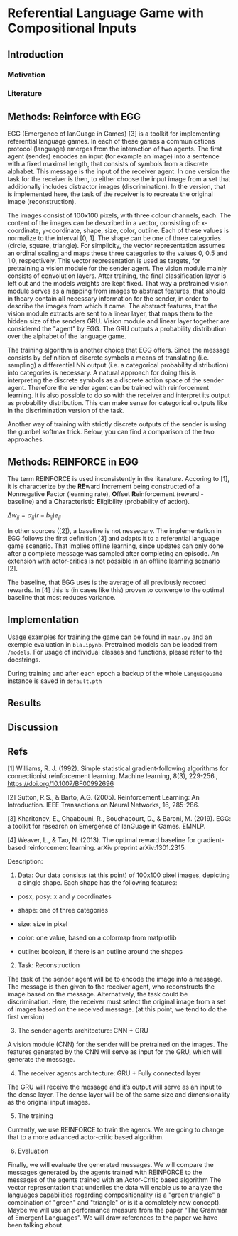 # Referential Language Game with Compositional Inputs

## Introduction

### Motivation


### Literature

## Methods: Reinforce with EGG
EGG (Emergence of lanGuage in Games) [3] is a toolkit for implementing referential language games. In each of these games a communications protocol (language) emerges from the interaction of two agents. The first agent (sender) encodes an input (for example an image) into a sentence with a fixed maximal length, that consists of symbols from a discrete alphabet. This message is the input of the receiver agent. In one version the task for the receiver is then, to either choose the input image from a set that additionally includes distractor images (discrimination). In the version, that is implemented here, the task of the receiver is to recreate the original image (reconstruction).

The images consist of 100x100 pixels, with three colour channels, each. The content of the images can be described in a vector, consisting of: x-coordinate, y-coordinate, shape, size, color, outline. Each of these values is normalize to the interval \[0, 1\]. The shape can be one of three categories (circle, square, triangle). For simplicity, the vector representation assumes an ordinal scaling and maps these three categories to the values 0, 0.5 and 1.0, respectively. 
This vector representation is used as targets, for pretraining a vision module for the sender agent. The vision module mainly consists of convolution layers. After training, the final classification layer is left out and the models weights are kept fixed. That way a pretrained vision module serves as a mapping from images to abstract features, that should in theary contain all necessary information for the sender, in order to describe the images from which it came. The abstract features, that the vision module extracts are sent to a linear layer, that maps them to the hidden size of the senders GRU. Vision module and linear layer together are considered the "agent" by EGG. The GRU outputs a probability distribution over the alphabet of the language game.

The training algorithm is another choice that EGG offers. Since the message consists by definition of discrete symbols a means of translating (i.e. sampling) a differential NN output (i.e. a categorical probability distribution) into categories is necessary. A natural approach for doing this is interpreting the discrete symbols as a discrete action space of the sender agent. Therefore the sender agent can be trained with reinforcement learning. It is also possible to do so with the receiver and interpret its output as probability distribution. This can make sense for categorical outputs like in the discrimination version of the task.

Another way of training with strictly discrete outputs of the sender is using the gumbel softmax trick. Below, you can find a comparison of the two approaches.


## Methods: REINFORCE in EGG
The term REINFORCE is used inconsistently in the literature. Accoring to [1], it is characterize by the **RE**ward **I**ncrement being constructed of a **N**onnegative **F**actor (learning rate), **O**ffset **R**einforcement (reward - baseline) and a **C**haracteristic **E**ligibility (probability of action). 

$\Delta w_{ij} = \alpha_{ij}(r-b_{ij})e_{ij}$

In other sources ([2]), a baseline is not nessecary. The implementation in EGG follows the first definition [3] and adapts it to a referential language game scenario. That implies offline learning, since updates can only done after a complete message was sampled after completing an episode. An extension with actor-critics is not possible in an offline learning scenario [2].

The baseline, that EGG uses is the average of all previously recored rewards. In [4] this is (in cases like this) proven to converge to the optimal baseline that most reduces variance.

## Implementation

Usage examples for training the game can be found in `main.py` and an exemple evaluation in `bla.ipynb`. Pretrained models can be loaded from `/models`. For usage of individual classes and functions, please refer to the docstrings.

During training and after each epoch a backup of the whole `LanguageGame` instance is saved in `default.pth`

## Results

## Discussion


## Refs

[1] Williams, R. J. (1992). Simple statistical gradient-following algorithms for connectionist reinforcement learning. Machine learning, 8(3), 229-256., https://doi.org/10.1007/BF00992696

[2] Sutton, R.S., & Barto, A.G. (2005). Reinforcement Learning: An Introduction. IEEE Transactions on Neural Networks, 16, 285-286.

[3] Kharitonov, E., Chaabouni, R., Bouchacourt, D., & Baroni, M. (2019). EGG: a toolkit for research on Emergence of lanGuage in Games. EMNLP.

[4] Weaver, L., & Tao, N. (2013). The optimal reward baseline for gradient-based reinforcement learning. arXiv preprint arXiv:1301.2315.

Description:

1. Data: Our data consists (at this point) of 100x100 pixel images, depicting a single shape. Each shape has the following features:

- posx, posy: x and y coordinates

- shape: one of three categories

- size: size in pixel

- color: one value, based on a colormap from matplotlib

- outline: boolean, if there is an outline around the shapes

2. Task: Reconstruction

The task of the sender agent will be to encode the image into a message. The message is then given to the receiver agent, who reconstructs the image based on the message. Alternatively, the task could be discrimination. Here, the receiver must select the original image from a set of images based on the received message. (at this point, we tend to do the first version)

3. The sender agents architecture: CNN + GRU

A vision module (CNN) for the sender will be pretrained on the images. The features generated by the CNN will serve as input for the GRU, which will generate the message.

4. The receiver agents architecture: GRU + Fully connected layer

The GRU will receive the message and it’s output will serve as an input to the dense layer. The dense layer will be of the same size and dimensionality as the original input images.

5. The training

Currently, we use REINFORCE to train the agents. We are going to change that to a more advanced actor-critic based algorithm.

6. Evaluation

Finally, we will evaluate the generated messages. We will compare the messages generated by the agents trained with REINFORCE to the messages of the agents trained with an Actor-Critic based algorithm The vector representation that underlies the data will enable us to analyze the languages capabilities regarding compositionality (is a "green triangle" a combination of "green" and "triangle" or is it a completely new concept). Maybe we will use an performance measure from the paper “The Grammar of Emergent Languages”. We will draw references to the paper we have been talking about.